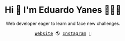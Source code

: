<h1 align="center">Hi 👋 I'm Eduardo Yanes 👨🏻‍💻</h1>
<p align="center">Web developer eager to learn and face new challenges.</p>
<div align='center'>
  <samp>
    <a href='https://danieleduardo.vercel.app/'>Website</a> 🌎
    <a href='https://www.instagram.com/dan_yan581/'>Instagram</a> 💬
  </samp>
</div>
